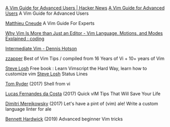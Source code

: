 
[A Vim Guide for Advanced Users | Hacker News](https://news.ycombinator.com/item?id=26284618)
[A Vim Guide for Advanced Users](https://thevaluable.dev/vim-advanced/)
A Vim Guide for Advanced Users

[Matthieu Cneude](https://thevaluable.dev/vim-expert/)
A Vim Guide For Experts

[Why Vim Is More than Just an Editor - Vim Language, Motions, and Modes Explained : coding](https://old.reddit.com/r/coding/comments/11395gf/why_vim_is_more_than_just_an_editor_vim_language)

[Intermediate Vim - Dennis Hotson](https://dn.ht/intermediate-vim/)

[zzapper](http://rayninfo.co.uk/vimtips.html)
Best of Vim Tips / compiled from 16 Years of Vi + 10+ years of Vim

[Steve Losh](http://learnvimscriptthehardway.stevelosh.com/)
Free book : Learn Vimscript the Hard Way, learn how to customize vim
[Steve Losh](http://learnvimscriptthehardway.stevelosh.com/chapters/17.html)
Status Lines

[Tom Ryder](https://sanctum.geek.nz/arabesque/shell-from-vi/)
(2017) Shell from vi

[Lucas Fernandes da Costa](http://lucasfcosta.com/2017/01/23/Quick-vIM-Tips-That-Will-Save-Your-Life.html)
(2017) Quick vIM Tips That Will Save Your Life

[Dimitri Merejkowsky](https://dmerej.info/blog/post/lets-have-a-pint-of-vim-ale/)
(2017) Let's have a pint of (vim) ale!
Write a custom language linter for ale

[Bennett Hardwick](https://bennetthardwick.com/beginner-advanced-vim-tips/)
(2019) Advanced beginner Vim tricks
